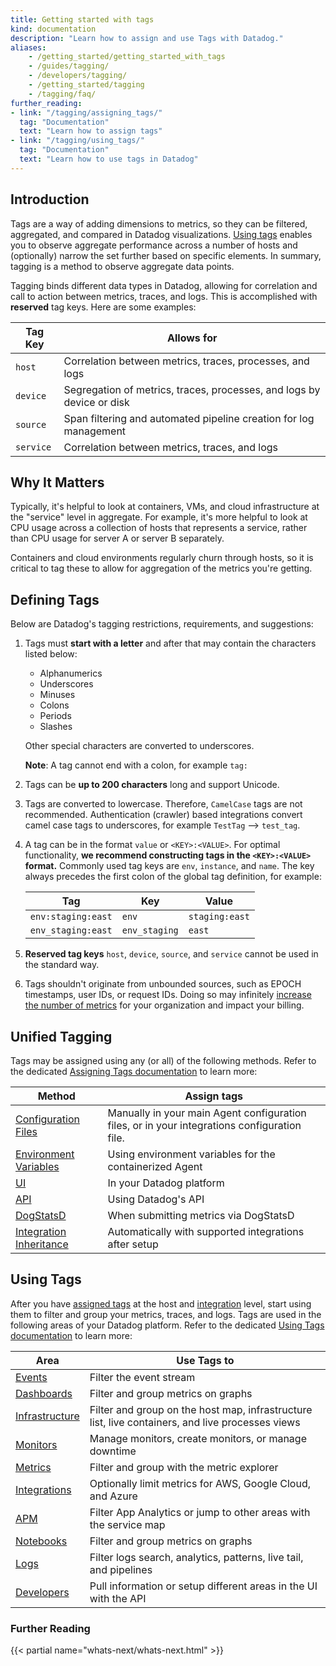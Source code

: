 ```yaml
---
title: Getting started with tags
kind: documentation
description: "Learn how to assign and use Tags with Datadog."
aliases:
    - /getting_started/getting_started_with_tags
    - /guides/tagging/
    - /developers/tagging/
    - /getting_started/tagging
    - /tagging/faq/
further_reading:
- link: "/tagging/assigning_tags/"
  tag: "Documentation"
  text: "Learn how to assign tags"
- link: "/tagging/using_tags/"
  tag: "Documentation"
  text: "Learn how to use tags in Datadog"
---
```


## Introduction

Tags are a way of adding dimensions to metrics, so they can be filtered, aggregated, and compared in Datadog visualizations. [Using tags][1] enables you to observe aggregate performance across a number of hosts and (optionally) narrow the set further based on specific elements. In summary, tagging is a method to observe aggregate data points.

Tagging binds different data types in Datadog, allowing for correlation and call to action between metrics, traces, and logs. This is accomplished with **reserved** tag keys. Here are some examples:

| Tag Key   | Allows for                                                            |
|-----------|-----------------------------------------------------------------------|
| `host`    | Correlation between metrics, traces, processes, and logs              |
| `device`  | Segregation of metrics, traces, processes, and logs by device or disk |
| `source`  | Span filtering and automated pipeline creation for log management     |
| `service` | Correlation between metrics, traces, and logs                         |

## Why It Matters

Typically, it's helpful to look at containers, VMs, and cloud infrastructure at the "service" level in aggregate. For example, it's more helpful to look at CPU usage across a collection of hosts that represents a service, rather than CPU usage for server A or server B separately.

Containers and cloud environments regularly churn through hosts, so it is critical to tag these to allow for aggregation of the metrics you're getting.

## Defining Tags

Below are Datadog's tagging restrictions, requirements, and suggestions:

1. Tags must **start with a letter** and after that may contain the characters listed below:

    * Alphanumerics
    * Underscores
    * Minuses
    * Colons
    * Periods
    * Slashes

    Other special characters are converted to underscores.

    **Note**: A tag cannot end with a colon, for example `tag:`

2. Tags can be **up to 200 characters** long and support Unicode.
3. Tags are converted to lowercase. Therefore, `CamelCase` tags are not recommended. Authentication (crawler) based integrations convert camel case tags to underscores, for example `TestTag` --> `test_tag`.
4. A tag can be in the format `value` or `<KEY>:<VALUE>`. For optimal functionality, **we recommend constructing tags in the `<KEY>:<VALUE>` format.** Commonly used tag keys are `env`, `instance`, and `name`. The key always precedes the first colon of the global tag definition, for example:

    | Tag                | Key           | Value          |
    |--------------------|---------------|----------------|
    | `env:staging:east` | `env`         | `staging:east` |
    | `env_staging:east` | `env_staging` | `east`         |

5. **Reserved tag keys** `host`, `device`, `source`, and `service` cannot be used in the standard way.

6. Tags shouldn't originate from unbounded sources, such as EPOCH timestamps, user IDs, or request IDs. Doing so may infinitely [increase the number of metrics][2] for your organization and impact your billing.

## Unified Tagging

Tags may be assigned using any (or all) of the following methods. Refer to the dedicated [Assigning Tags documentation][3] to learn more:

| Method                       | Assign tags                                                                                  |
|------------------------------|----------------------------------------------------------------------------------------------|
| [Configuration Files][4]     | Manually in your main Agent configuration files, or in your integrations configuration file. |
| [Environment Variables][5]   | Using environment variables for the containerized Agent                                      |
| [UI][6]                      | In your Datadog platform                                                                     |
| [API][7]                     | Using Datadog's API                                                                          |
| [DogStatsD][8]               | When submitting metrics via DogStatsD                                                        |
| [Integration Inheritance][9] | Automatically with supported integrations after setup                                        |

## Using Tags

After you have [assigned tags][3] at the host and [integration][10] level, start using them to filter and group your metrics, traces, and logs. Tags are used in the following areas of your Datadog platform. Refer to the dedicated [Using Tags documentation][1] to learn more:

| Area                 | Use Tags to                                                                                      |
|----------------------|--------------------------------------------------------------------------------------------------|
| [Events][11]         | Filter the event stream                                                                          |
| [Dashboards][12]     | Filter and group metrics on graphs                                                               |
| [Infrastructure][13] | Filter and group on the host map, infrastructure list, live containers, and live processes views |
| [Monitors][14]       | Manage monitors, create monitors, or manage downtime                                             |
| [Metrics][15]        | Filter and group with the metric explorer                                                        |
| [Integrations][16]   | Optionally limit metrics for AWS, Google Cloud, and Azure                                        |
| [APM][17]            | Filter App Analytics or jump to other areas with the service map                                 |
| [Notebooks][18]      | Filter and group metrics on graphs                                                               |
| [Logs][19]           | Filter logs search, analytics, patterns, live tail, and pipelines                                |
| [Developers][20]     | Pull information or setup different areas in the UI with the API                                 |

### Further Reading

{{< partial name="whats-next/whats-next.html" >}}

[1]: /tagging/using_tags/
[2]: /developers/metrics/
[3]: /tagging/assigning_tags/
[4]: /tagging/assigning_tags/#configuration-files
[5]: /tagging/assigning_tags/#environment-variables
[6]: /tagging/assigning_tags/#ui
[7]: /tagging/assigning_tags/#api
[8]: /tagging/assigning_tags/#dogstatsd
[9]: /tagging/assigning_tags/#integration-inheritance
[10]: /integrations/
[11]: /tagging/using_tags/#events
[12]: /tagging/using_tags/#dashboards
[13]: /tagging/using_tags/#infrastructure
[14]: /tagging/using_tags/#monitors
[15]: /tagging/using_tags/#metrics
[16]: /tagging/using_tags/#integrations
[17]: /tagging/using_tags/#apm
[18]: /tagging/using_tags/#notebooks
[19]: /tagging/using_tags/#logs
[20]: /tagging/using_tags/#developers
